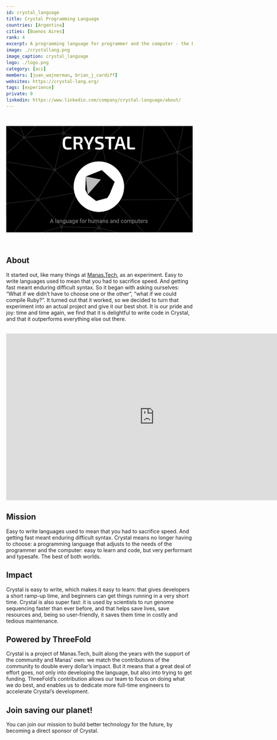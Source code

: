 ```yaml
---
id: crystal_language
title: Crystal Programming Language
countries: [Argentina]
cities: [Buenos Aires]
rank: 4
excerpt: A programming language for programmer and the computer - the best of both worlds.
image: ./crystallang.png
image_caption: crystal_language
logo: ./logo.png
category: [aci]
members: [juan_wajnerman, brian_j_cardiff]
websites: https://crystal-lang.org/
tags: [experience]
private: 0
linkedin: https://www.linkedin.com/company/crystal-language/about/
---
```


<br/>

![crystal_language](./crystallanguage2.png)

<br/>

## About

It started out, like many things at [Manas.Tech](https://manas.tech/), as an experiment. Easy to write languages used to mean that you had to sacrifice speed. And getting fast meant enduring difficult syntax. So it began with asking ourselves: “What if we didn’t have to choose one or the other”, “what if we could compile Ruby?”. It turned out that it worked, so we decided to turn that experiment into an actual project and give it our best shot. It is our pride and joy: time and time again, we find that it is delightful to write code in Crystal, and that it outperforms everything else out there.

<BR>

<iframe src="https://player.vimeo.com/video/444820297" width="800" height="450" frameborder="0" allow="autoplay; fullscreen" allowfullscreen></iframe>

<BR>

## Mission

Easy to write languages used to mean that you had to sacrifice speed. And getting fast meant enduring difficult syntax. Crystal means no longer having to choose: a programming language that adjusts to the needs of the programmer and the computer: easy to learn and code, but very performant and typesafe. The best of both worlds.

## Impact

Crystal is easy to write, which makes it easy to learn: that gives developers a short ramp-up time, and beginners can get things running in a very short time. Crystal is also super fast: it is used by scientists to run genome sequencing faster than ever before, and that helps save lives, save resources and, being so user-friendly, it saves them time in costly and tedious maintenance.

## Powered by ThreeFold

Crystal is a project of Manas.Tech, built along the years with the support of the community and Manas’ own: we match the contributions of the community to double every dollar’s impact. But it means that a great deal of effort goes, not only into developing the language, but also into trying to get funding. ThreeFold’s contribution allows our team to focus on doing what we do best, and enables us to dedicate more full-time engineers to accelerate Crystal’s development.

## Join saving our planet!

You can join our mission to build better technology for the future, by becoming a direct sponsor of Crystal.

<!-- ## Support this project

Crystal Programming Language is included in ThreeFold’s [Token Distribution Event (TDE)](https://wiki.threefold.io/#/tdeoverview)</a> for the impact it brings to our planet, humanity and the ThreeFold Grid.
The ThreeFold Token (TFT) represents a unit of capacity on the new Internet and is created only when new capacity is added to the ThreeFold Grid.
Each project on the TDE benefits from TFT fund allocations. You can buy TFT's and support Crystal Programming Language, and the growth of a new Conscious Internet.


## TFGrid Solution

### Roadmap

- Q1 2021
  - Serverless Functions/Actors based on Crystal Lang on top of TFGrid
- Q2 2021
  - Crystal Twin Core v2.0 -->
